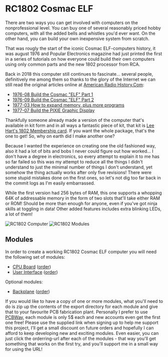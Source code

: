 # RC1802 Cosmac ELF

There are two ways you can get involved with computers on the nonprofessional
level. You can buy one of several reasonably priced hobby computers, with all
the added bells and whistles you'd ever want. On the other hand, you can build
your own inexpensive system from scratch.

That was rougly the start of the iconic Cosmac ELF-computers history, it was
august 1976 and Popular Electronics magazine had just printed the first in
a series of tutorials on how everyone could build their own computers using
only common parts and the new 1802 processor from RCA.

Back in 2018 this computer still continues to fascinate... several people,
definitively me among them so thanks to the glory of the Internet we can still
read the original articles online at [American Radio History.Com](https://www.americanradiohistory.com/Popular-Electronics-Guide.htm):
- [1976-08 Build the Cosmac "ELF" Part 1](https://www.americanradiohistory.com/Archive-Poptronics/70s/1976/Poptronics-1976-08.pdf)
- [1976-09 Build the Cosmac "ELF" Part 2](https://www.americanradiohistory.com/Archive-Poptronics/70s/1976/Poptronics-1976-09.pdf)
- [1977-03 How to expand memory, plus more programs](https://www.americanradiohistory.com/Archive-Poptronics/70s/1977/Poptronics-1977-03.pdf)
- [1977-07 Build the PIXIE Graphic Display](https://www.americanradiohistory.com/Archive-Poptronics/70s/1977/Poptronics-1977-07.pdf)

Thankfully someone already made a version of the computer that's available in
kit form and in all ways a fantastic piece of kit, that kit is [Lee Hart's 1802
Membership card](http://www.sunrise-ev.com/membershipcard.htm). If you want the
whole package, that's the one to get! So, why on earth did I make another one?

Because I wanted the experience on creating one the old fashioned way, also it
had a lot of bits and bobs I never could figure out how worked... I don't have
a degree in electronics, so every attempt to explain it to me has so far failed
so this was my attempt to reduce all the things I didn't understand to just the
minimal number of things I don't understand, yet somehow the thing actually works
after only five revisions! There were some stupid mistakes done on the first ones,
so let's not dig too far back in the commit logs as I'm easily embarrassed.

While the first version had 256 bytes of RAM, this one supports a whopping 64K of
addressable memory in the form of two slots that'll take either RAM or ROM! Should
be more than enough for anyone, even if you've got ninja skills at toggling in
data! Other added features includes extra blinking LEDs, a lot of them!


![RC1802 Computer](https://github.com/tebl/RC1802-Cosmac-ELF/raw/master/Gallery/2018-10-01%2022.44.42.jpg)
![RC1802 Modules](https://github.com/tebl/RC1802-Cosmac-ELF/raw/master/Gallery/2018-10-01%2022.42.22.jpg)


## Modules
In order to create a working RC1802 Cosmac ELF computer you will need the
following set of modules:
- [CPU Board](https://github.com/tebl/RC1802-Cosmac-ELF/tree/master/RC1802%20CPU) ([order](https://www.pcbway.com/project/shareproject/RC1802_Cosmac_ELF__CPU_module_revision_E_.html?inviteid=88707))
- [User Interface](https://github.com/tebl/RC1802-Cosmac-ELF/tree/master/RC1802%20UI) ([order](https://www.pcbway.com/project/shareproject/RC1802_Cosmac_ELF__UI_module_revision_E_.html?inviteid=88707))

Optional modules:
- [Backplane](https://github.com/tebl/RC6502-Apple-1-Replica/tree/master/RC6502%20Backplane) ([order](https://www.pcbway.com/project/shareproject/RC6502_Apple_1_Replica__Backplane_module_revision_A_.html?inviteid=88707))

If you would like to have a copy of one or more modules, what you'll need to do is zip up the contents of the export directory for each module and give that to your favourite PCB fabrication plant. Personally I prefer to use [PCBWay](https://www.pcbway.com/setinvite.aspx?inviteid=88707), each module is only 5$ each and new accounts even get the first one free! Please use the supplied link when signing up to help me support this project, I'll get a small discount on future orders and hopefully I can afford to keep developing new and exciting modules. Even easier, you can just click the orderring-url after each of the modules - that way you'll get something that works on the first try, and you'll support me in a small way for using the URL!